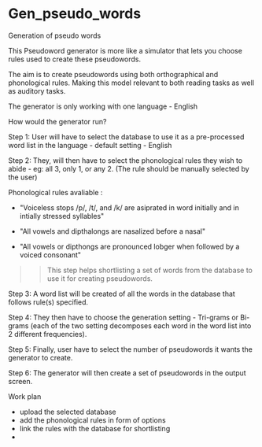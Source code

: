 # Gen_pseudo_words


Generation of pseudo words

This Pseudoword generator is more like a simulator that lets you choose rules used to create these pseudowords.

The aim is to create pseudowords using both orthographical and phonological rules. Making this model relevant to both reading tasks as well as auditory tasks. 

The generator is only working with one language - English


How would the generator run?

Step 1: User will have to select the database to use it as a pre-processed word list in the language - default setting - English

Step 2: They, will then have to select the phonological rules they wish to abide - eg: all 3, only 1, or any 2. (The rule should be manually selected by the user)


Phonological rules avaliable :

- "Voiceless stops /p/, /t/, and /k/ are asiprated in word initially and in intially stressed syllables"

- "All vowels and dipthalongs are nasalized before a nasal"

- "All vowels or dipthongs are pronounced lobger when followed by a voiced consonant"

>> This step helps shortlisting a set of words from the database to use it for creating pseudowords.

Step 3: A word list will be created of all the words in the database that follows rule(s) specified. 

Step 4: They then have to choose the generation setting - Tri-grams or Bi-grams (each of the two setting decomposes each word in the word list into 2 different frequencies).

Step 5: Finally, user have to select the number of pseudowords it wants the generator to create.

Step 6: The generator will then create a set of pseudowords in the output screen.



Work plan
- upload the selected database
- add the phonological rules in form of options
- link the rules with the database for shortlisting
- 